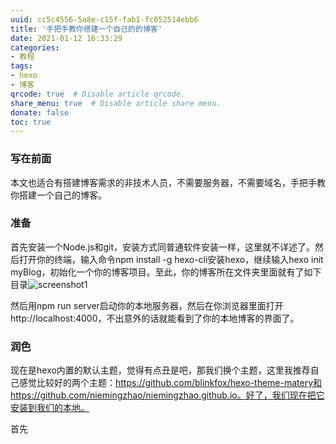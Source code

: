 ```yaml
---
uuid: cc5c4556-5a8e-c15f-fab1-fc052514ebb6
title: '手把手教你搭建一个自己的的博客'
date: 2021-01-12 16:33:29
categories:
- 教程
tags:
- hexo
- 博客
qrcode: true  # Disable article qrcode.
share_menu: true  # Disable article share menu.
donate: false
toc: true
---
```


### 写在前面

本文也适合有搭建博客需求的非技术人员，不需要服务器，不需要域名，手把手教你搭建一个自己的博客。

### 准备

首先安装一个Node.js和git，安装方式同普通软件安装一样，这里就不详述了。然后打开你的终端，输入命令npm install -g hexo-cli安装hexo，继续输入hexo init myBlog，初始化一个你的博客项目。至此，你的博客所在文件夹里面就有了如下目录![screenshot1](E:\my\tuhongwei.github.io\source\images\blog\screenshot1.jpg)

然后用npm run server启动你的本地服务器，然后在你浏览器里面打开http://localhost:4000，不出意外的话就能看到了你的本地博客的界面了。

### 润色

现在是hexo内置的默认主题，觉得有点丑是吧，那我们换个主题，这里我推荐自己感觉比较好的两个主题：https://github.com/blinkfox/hexo-theme-matery和https://github.com/niemingzhao/niemingzhao.github.io。好了，我们现在把它安装到我们的本地。

首先



